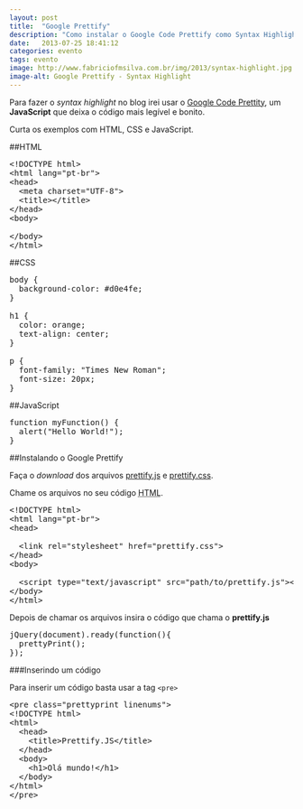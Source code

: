 ```yaml
---
layout: post
title:  "Google Prettify"
description: "Como instalar o Google Code Prettify como Syntax Highlighter"
date:   2013-07-25 18:41:12
categories: evento
tags: evento
image: http://www.fabriciofmsilva.com.br/img/2013/syntax-highlight.jpg
image-alt: Google Prettify - Syntax Highlight
---
```


Para fazer o <i lang="en" class="idiomatic" title="Destaque de sintaxe">syntax highlight</i> no blog irei usar o <a href="https://code.google.com/p/google-code-prettify/">Google Code Prettity</a>, um <strong>JavaScript</strong> que deixa o código mais legível e bonito.

Curta os exemplos com HTML, CSS e JavaScript.

##HTML

<pre class="lang-html prettyprint linenums">
&lt;!DOCTYPE html&gt;
&lt;html lang=&quot;pt-br&quot;&gt;
&lt;head&gt;
  &lt;meta charset=&quot;UTF-8&quot;&gt;
  &lt;title&gt;&lt;/title&gt;
&lt;/head&gt;
&lt;body&gt;
  
&lt;/body&gt;
&lt;/html&gt;
</pre>

##CSS

<pre class="lang-css prettyprint linenums">
body {
  background-color: #d0e4fe;
}

h1 {
  color: orange;
  text-align: center;
}

p {
  font-family: &quot;Times New Roman&quot;;
  font-size: 20px;
}
</pre>

##JavaScript

<pre class="lang-js prettyprint linenums">
function myFunction() {
  alert(&quot;Hello World!&quot;);
}
</pre>

##Instalando o Google Prettify

Faça o <i lang="en" class="idiomatic">download</i> dos arquivos [prettify.js](http://google-code-prettify.googlecode.com/svn/trunk/src/prettify.js) e [prettify.css](http://google-code-prettify.googlecode.com/svn/trunk/src/prettify.css).

Chame os arquivos no seu código <abbr title="HyperText Markup Language">HTML</abbr>.

<pre class="lang-html prettyprint linenums">
&lt;!DOCTYPE html&gt;
&lt;html lang=&quot;pt-br&quot;&gt;
&lt;head&gt;
  <!-- Insira o prettify.css dentro da tag head -->
  &lt;link rel=&quot;stylesheet&quot; href=&quot;prettify.css&quot;&gt;
&lt;/head&gt;
&lt;body&gt;
  <!-- Insira o prettify.js no final do documento, antes de fechar a tag body -->
  &lt;script type=&quot;text/javascript&quot; src=&quot;path/to/prettify.js&quot;&gt;&lt;/script&gt;
&lt;/body&gt;
&lt;/html&gt;
</pre>

Depois de chamar os arquivos insira o código que chama o <strong>prettify.js</strong>

<pre class="lang-js prettyprint linenums">
jQuery(document).ready(function(){
  prettyPrint();
});
</pre>

###Inserindo um código

Para inserir um código basta usar a tag <code>&lt;pre&gt;</code>

<pre class="lang-html prettyprint linenums">
&lt;pre class=&quot;prettyprint linenums&quot;&gt;
&lt;!DOCTYPE html&gt;
&lt;html&gt;
  &lt;head&gt;
    &lt;title&gt;Prettify.JS&lt;/title&gt;
  &lt;/head&gt;
  &lt;body&gt;
    &lt;h1&gt;Olá mundo!&lt;/h1&gt;
  &lt;/body&gt;
&lt;/html&gt;
&lt;/pre&gt;
</pre>